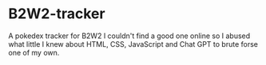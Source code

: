 # B2W2-tracker
A pokedex tracker for B2W2 
I couldn't find a good one online so I abused what little I knew about HTML, CSS, JavaScript and Chat GPT to brute forse one of my own.
